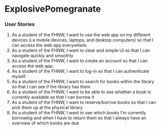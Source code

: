 # ExplosivePomegranate

### User Stories
1. As a student of the FHNW, I want to use the web app on my different devices (i.e mobile devices, laptops, and desktop computers) so that I can access the web app everywhere.
2. As a student of the FHNW, I want to clear and simple UI so that I can navigate quickly and smoothly
3. As a student of the FHNW, I want to create an account so that I can access the web app.
4. As a student of the FHNW, I want to log-in so that I can authenticate myself.
5. As a student of the FHNW, I want to search for books within the library so that I can see if the library has them
6. As a student of the FHNW, I want to be able to see whether a book is currently available so that I can borrow it 
7. As a student of the FHNW, I want to reserve/borrow books so that I can pick them up at the physical library
8. As a student of the FHNW, I want to see which books I'm currently borrowing and when I have to return them so that I always have an overview of which books are due

